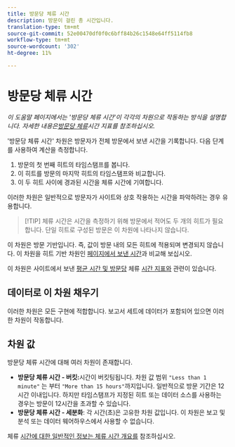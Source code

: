 ```yaml
---
title: 방문당 체류 시간
description: 방문이 걸린 총 시간입니다.
translation-type: tm+mt
source-git-commit: 52e00470df0f0c6bff84b26c1548e64ff5114fb8
workflow-type: tm+mt
source-wordcount: '302'
ht-degree: 11%

---
```



# 방문당 체류 시간

*이 도움말 페이지에서는 &#39;방문당 체류 시간&#39;이 각각의 차원으로 작동하는 방식을 설명합니다. 자세한 내용은[방문당 체류](../metrics/time-spent-per-visit.md)시간 지표를 참조하십시오.*

&#39;방문당 체류 시간&#39; 차원은 방문자가 전체 방문에서 보낸 시간을 기록합니다. 다음 단계를 사용하여 계산을 측정합니다.

1. 방문의 첫 번째 히트의 타임스탬프를 봅니다.
2. 이 히트를 방문의 마지막 히트의 타임스탬프와 비교합니다.
3. 이 두 히트 사이에 경과된 시간을 체류 시간에 기여합니다.

이러한 차원은 일반적으로 방문자가 사이트와 상호 작용하는 시간을 파악하려는 경우 유용합니다.

>[!TIP] 체류 시간은 시간을 측정하기 위해 방문에서 적어도 두 개의 히트가 필요합니다. 단일 히트로 구성된 방문은 이 차원에 나타나지 않습니다.

이 차원은 방문 기반입니다. 즉, 값이 방문 내의 모든 히트에 적용되며 변경되지 않습니다. 이 차원을 히트 기반 차원인 [페이지에서 보낸 시간](time-spent-on-page.md)과 비교해 보십시오.

이 차원은 사이트에서 보낸 [평균 시간 및 방문당](../metrics/average-time-on-site.md) 체류 [시간 지표와](../metrics/time-spent-per-visit.md) 관련이 있습니다.

## 데이터로 이 차원 채우기

이러한 차원은 모든 구현에 적합합니다. 보고서 세트에 데이터가 포함되어 있으면 이러한 차원이 작동합니다.

## 차원 값

방문당 체류 시간에 대해 여러 차원이 존재합니다.

* **방문당 체류 시간 - 버킷:**&#x200B;시간이 버킷팅됩니다. 차원 값 범위 `"Less than 1 minute"` 는 부터 `"More than 15 hours"`까지입니다. 일반적으로 방문 기간은 12시간 이내입니다. 하지만 타임스탬프가 지정된 히트 또는 데이터 소스를 사용하는 경우는 방문이 12시간을 초과할 수 있습니다.
* **방문당 체류 시간 - 세분화**: 각 시간(초)은 고유한 차원 값입니다. 이 차원은 보고 및 분석 또는 데이터 웨어하우스에서 사용할 수 없습니다.

체류 [시간에 대한 일반적인 정보는 체류 시간 개요를](../metrics/time-spent.md) 참조하십시오.

